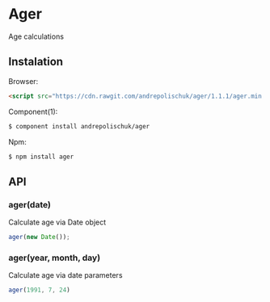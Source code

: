 # Ager

  Age calculations

## Instalation

  Browser:

```html
<script src="https://cdn.rawgit.com/andrepolischuk/ager/1.1.1/ager.min.js"></script>
```

  Component(1):

```sh
$ component install andrepolischuk/ager
```

  Npm:

```sh
$ npm install ager
```

## API

### ager(date)

  Calculate age via Date object

```js
ager(new Date());
```

### ager(year, month, day)

  Calculate age via date parameters

```js
ager(1991, 7, 24)
```
